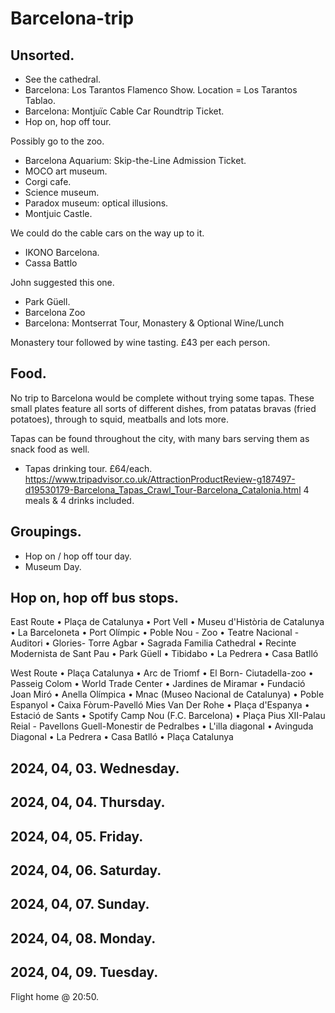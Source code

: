 # Barcelona-trip

## Unsorted.

- See the cathedral.
- Barcelona: Los Tarantos Flamenco Show. Location = Los Tarantos Tablao.
- Barcelona: Montjuïc Cable Car Roundtrip Ticket.
- Hop on, hop off tour.

Possibly go to the zoo.

- Barcelona Aquarium: Skip-the-Line Admission Ticket.
- MOCO art museum.
- Corgi cafe.
- Science museum.
- Paradox museum: optical illusions.
- Montjuic Castle. 

We could do the cable cars on the way up to it.

- IKONO Barcelona.
- Cassa Battlo 

John suggested this one.

- Park Güell.
- Barcelona Zoo
- Barcelona: Montserrat Tour, Monastery & Optional Wine/Lunch

Monastery tour followed by wine tasting. £43 per each person.

## Food.

No trip to Barcelona would be complete without trying some tapas. 
These small plates feature all sorts of different dishes, 
from patatas bravas (fried potatoes), through to squid, 
meatballs and lots more. 

Tapas can be found throughout the city, 
with many bars serving them as snack food as well.

- Tapas drinking tour.
£64/each.
https://www.tripadvisor.co.uk/AttractionProductReview-g187497-d19530179-Barcelona_Tapas_Crawl_Tour-Barcelona_Catalonia.html
4 meals & 4 drinks included.

## Groupings.

- Hop on / hop off tour day.
- Museum Day.

## Hop on, hop off bus stops.

East Route
• Plaça de Catalunya
• Port Vell
• Museu d'Història de Catalunya
• La Barceloneta
• Port Olímpic
• Poble Nou - Zoo
• Teatre Nacional - Auditori
• Glories- Torre Agbar
• Sagrada Familia Cathedral
• Recinte Modernista de Sant Pau
• Park Güell
• Tibidabo
• La Pedrera
• Casa Batlló

West Route
• Plaça Catalunya
• Arc de Triomf
• El Born- Ciutadella-zoo
• Passeig Colom
• World Trade Center
• Jardines de Miramar
• Fundació Joan Miró
• Anella Olímpica
• Mnac (Museo Nacional de Catalunya)
• Poble Espanyol
• Caixa Fòrum-Pavelló Mies Van Der Rohe
• Plaça d'Espanya
• Estació de Sants
• Spotify Camp Nou (F.C. Barcelona)
• Plaça Pius XII-Palau Reial - Pavellons Guell-Monestir de Pedralbes
• L'illa diagonal
• Avinguda Diagonal
• La Pedrera
• Casa Batlló
• Plaça Catalunya

## 2024, 04, 03. Wednesday.
## 2024, 04, 04. Thursday.
## 2024, 04, 05. Friday.
## 2024, 04, 06. Saturday.
## 2024, 04, 07. Sunday.
## 2024, 04, 08. Monday.
## 2024, 04, 09. Tuesday.
Flight home @ 20:50.
